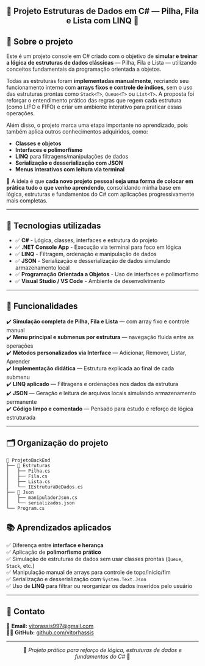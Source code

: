 <h2 align="center">🧠 Projeto Estruturas de Dados em C# — Pilha, Fila e Lista com LINQ 🔄</h2>

## 📌 Sobre o projeto  

Este é um projeto console em C# criado com o objetivo de **simular e treinar a lógica de estruturas de dados clássicas** — Pilha, Fila e Lista — utilizando conceitos fundamentais da programação orientada a objetos.

Todas as estruturas foram **implementadas manualmente**, recriando seu funcionamento interno com **arrays fixos e controle de índices**, sem o uso das estruturas prontas como `Stack<T>`, `Queue<T>` ou `List<T>`. A proposta foi reforçar o entendimento prático das regras que regem cada estrutura (como LIFO e FIFO) e criar um ambiente interativo para praticar essas operações.

Além disso, o projeto marca uma etapa importante no aprendizado, pois também aplica outros conhecimentos adquiridos, como:
- **Classes e objetos**
- **Interfaces e polimorfismo**
- **LINQ** para filtragens/manipulações de dados
- **Serialização e desserialização com JSON**
- **Menus interativos com leitura via terminal**

📌 A ideia é que **cada novo projeto pessoal seja uma forma de colocar em prática tudo o que venho aprendendo**, consolidando minha base em lógica, estruturas e fundamentos do C# com aplicações progressivamente mais completas.

---

## 🚀 Tecnologias utilizadas  

- ✅ **C#** - Lógica, classes, interfaces e estrutura do projeto  
- ✅ **.NET Console App** - Execução via terminal para foco em lógica  
- ✅ **LINQ** - Filtragem, ordenação e manipulação de dados  
- ✅ **JSON** - Serialização e desserialização de dados simulando armazenamento local  
- ✅ **Programação Orientada a Objetos** - Uso de interfaces e polimorfismo  
- ✅ **Visual Studio / VS Code** - Ambiente de desenvolvimento  

---

## 🎯 Funcionalidades  

✔️ **Simulação completa de Pilha, Fila e Lista** — com array fixo e controle manual  
✔️ **Menu principal e submenus por estrutura** — navegação fluida entre as operações  
✔️ **Métodos personalizados via Interface** — Adicionar, Remover, Listar, Aprender  
✔️ **Implementação didática** — Estrutura explicada ao final de cada submenu  
✔️ **LINQ aplicado** — Filtragens e ordenações nos dados da estrutura  
✔️ **JSON** — Geração e leitura de arquivos locais simulando armazenamento permanente  
✔️ **Código limpo e comentado** — Pensado para estudo e reforço de lógica estruturada  

---

## 🗂 Organização do projeto

```
📁 ProjetoBackEnd
├── 📁 Estruturas
│   ├── Pilha.cs
│   ├── Fila.cs
│   ├── Lista.cs
│   └── IEstruturaDeDados.cs
├── 📁 Json
│   ├── manipuladorJson.cs
│   └── serializados.json
└── Program.cs
```

## 📚 Aprendizados aplicados  

✅ Diferença entre **interface e herança**  
✅ Aplicação de **polimorfismo prático**  
✅ Simulação de estruturas de dados sem usar classes prontas (`Queue`, `Stack`, etc.)  
✅ Manipulação manual de arrays para controle de topo/início/fim  
✅ Serialização e desserialização com `System.Text.Json`  
✅ Uso de **LINQ** para filtrar ou reorganizar os dados inseridos pelo usuário  

---

## 📩 Contato  

📧 **Email:** [vitorassis997@gmail.com](mailto:vitorassis997@gmail.com)  
👨‍💻 **GitHub:** [github.com/vitorhassis](https://github.com/vitorhassis)  

---

<p align="center">🧩 <em>Projeto prático para reforço de lógica, estruturas de dados e fundamentos do C#</em> 🧩</p>
